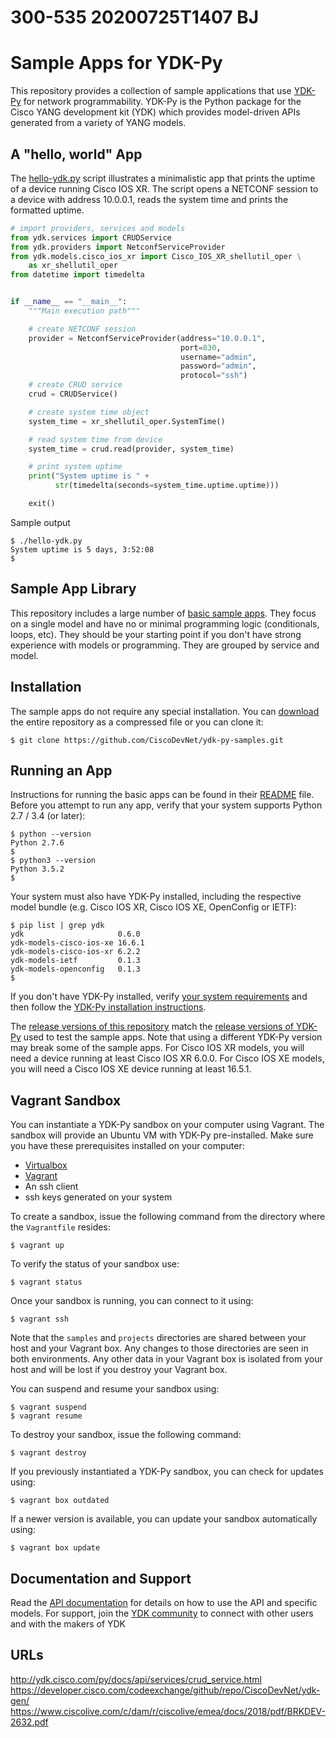 # 300-535 20200725T1407 BJ
# Sample Apps for YDK-Py
This repository provides a collection of sample applications that use [YDK-Py](https://github.com/CiscoDevNet/ydk-py) for network programmability.  YDK-Py is the Python package for the Cisco YANG development kit (YDK) which provides model-driven APIs generated from a variety of YANG models.  

## A "hello, world" App
The [hello-ydk.py](hello-ydk.py) script illustrates a minimalistic app that prints the uptime of a device running Cisco IOS XR.  The script opens a NETCONF session to a device with address 10.0.0.1, reads the system time and prints the formatted uptime.

```python
# import providers, services and models
from ydk.services import CRUDService
from ydk.providers import NetconfServiceProvider
from ydk.models.cisco_ios_xr import Cisco_IOS_XR_shellutil_oper \
    as xr_shellutil_oper
from datetime import timedelta


if __name__ == "__main__":
    """Main execution path"""

    # create NETCONF session
    provider = NetconfServiceProvider(address="10.0.0.1",
                                      port=830,
                                      username="admin",
                                      password="admin",
                                      protocol="ssh")
    # create CRUD service
    crud = CRUDService()

    # create system time object
    system_time = xr_shellutil_oper.SystemTime()

    # read system time from device
    system_time = crud.read(provider, system_time)

    # print system uptime
    print("System uptime is " +
          str(timedelta(seconds=system_time.uptime.uptime)))

    exit()
```

Sample output
```
$ ./hello-ydk.py
System uptime is 5 days, 3:52:08
$
```

## Sample App Library
This repository includes a large number of [basic sample apps](samples/basic). They focus on a single model and have no or minimal programming logic (conditionals, loops, etc).  They should be your starting point if you don't have strong experience with models or programming.  They are grouped by service and model.

## Installation
The sample apps do not require any special installation.  You can [download](https://github.com/CiscoDevNet/ydk-py/archive/master.zip) the entire repository as a compressed file or you can clone it:
```
$ git clone https://github.com/CiscoDevNet/ydk-py-samples.git
```

## Running an App
Instructions for running the basic apps can be found in their [README](samples/basic/README.md) file.  Before you attempt to run any app, verify that your system supports Python 2.7 / 3.4 (or later):
```
$ python --version
Python 2.7.6
$
$ python3 --version
Python 3.5.2
$
```

Your system must also have YDK-Py installed, including the respective model bundle (e.g. Cisco IOS XR, Cisco IOS XE, OpenConfig or IETF):
```
$ pip list | grep ydk
ydk                     0.6.0        
ydk-models-cisco-ios-xe 16.6.1       
ydk-models-cisco-ios-xr 6.2.2        
ydk-models-ietf         0.1.3        
ydk-models-openconfig   0.1.3        
$
```

If you don't have YDK-Py installed, verify [your system requirements](https://github.com/CiscoDevNet/ydk-py#system-requirements) and then follow the [YDK-Py installation instructions](https://github.com/CiscoDevNet/ydk-py#quick-install).

The [release versions of this repository](https://github.com/CiscoDevNet/ydk-py-samples/releases) match the [release versions of YDK-Py](https://github.com/CiscoDevNet/ydk-py/releases) used to test the sample apps.  Note that using a different YDK-Py version may break some of the sample apps.  For Cisco IOS XR models, you will need a device running at least Cisco IOS XR 6.0.0.  For Cisco IOS XE models, you will need a Cisco IOS XE device running at least 16.5.1.  

## Vagrant Sandbox
You can instantiate a YDK-Py sandbox on your computer using Vagrant.  The sandbox will provide an Ubuntu VM with YDK-Py pre-installed.  Make sure you have these prerequisites installed on your computer:
* [Virtualbox](https://www.virtualbox.org/wiki/Downloads)
* [Vagrant](https://www.vagrantup.com/downloads.html)
* An ssh client
* ssh keys generated on your system

To create a sandbox, issue the following command from the directory where the `Vagrantfile` resides:
```
$ vagrant up
```

To verify the status of your sandbox use:
```
$ vagrant status
```

Once your sandbox is running, you can connect to it using:
```
$ vagrant ssh
```

Note that the `samples` and `projects` directories are shared between your host and your Vagrant box.  Any changes to those directories are seen in both environments.  Any other data in your Vagrant box is isolated from your host and will be lost if you destroy your Vagrant box.

You can suspend and resume your sandbox using:
```
$ vagrant suspend
$ vagrant resume
```

To destroy your sandbox, issue the following command:
```
$ vagrant destroy
```

If you previously instantiated a YDK-Py sandbox, you can check for updates using:
```
$ vagrant box outdated
```

If a newer version is available, you can update your sandbox automatically using:
```
$ vagrant box update
```

## Documentation and Support
Read the [API documentation](http://ydk.cisco.com/py/docs/) for details on how to use the API and specific models.  For support, join the [YDK community](https://communities.cisco.com/community/developer/ydk) to connect with other users and with the makers of YDK  
## URLs  
http://ydk.cisco.com/py/docs/api/services/crud_service.html  
https://developer.cisco.com/codeexchange/github/repo/CiscoDevNet/ydk-gen/  
https://www.ciscolive.com/c/dam/r/ciscolive/emea/docs/2018/pdf/BRKDEV-2632.pdf  



